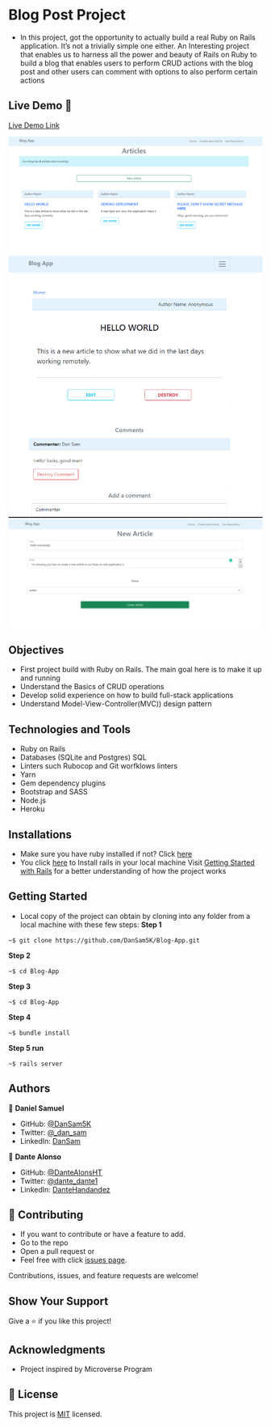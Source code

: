 [](https://img.shields.io/badge/Microverse-blueviolet)

# Blog Post Project

- In this project, got the opportunity to actually build a real Ruby on Rails application. It’s not a trivially simple one either. An Interesting project that enables us to harness all the power and beauty of Rails on Ruby to build a blog that enables users to perform CRUD actions with the blog post and other users can comment with options to also perform certain actions

## Live Demo 👀

[Live Demo Link](https://blog-app-rorails.herokuapp.com/)

![Home screenshot](lib/assets/home.PNG)
![Article screenshot](lib/assets/article_with_comments.PNG) ![Create Article screenshot](lib/assets/create_new_article.PNG) 


## Objectives
- First project build with Ruby on Rails. The main goal here is to make it up and running
- Understand the Basics of CRUD operations
- Develop solid experience on how to build full-stack applications
- Understand Model-View-Controller(MVC)) design pattern

## Technologies and Tools
* Ruby on Rails
* Databases (SQLite and Postgres) SQL
* Linters such Rubocop and Git worfklows linters
* Yarn
* Gem dependency plugins
* Bootstrap and SASS
* Node.js
* Heroku

## Installations 
- Make sure you have ruby installed if not? Click [here](https://www.rubyguides.com/ruby-tutorial/)
- You click [here](https://www.theodinproject.com/paths/full-stack-ruby-on-rails/courses/ruby-on-rails/lessons/your-first-rails-application-ruby-on-rails) to Install rails in your local machine Visit [Getting Started with Rails](https://guides.rubyonrails.org/getting_started.html) for a better understanding of how the project works

## Getting Started
- Local copy of the project can obtain by cloning into any folder from a local machine with these few steps:
**Step 1**
```
~$ git clone https://github.com/DanSam5K/Blog-App.git
```
**Step 2**
```
~$ cd Blog-App
```
**Step 3**
```
~$ cd Blog-App
```
**Step 4**
```
~$ bundle install
``` 
**Step 5 run**
```
~$ rails server
``` 

## Authors

👤 **Daniel Samuel**

- GitHub: [@DanSam5K](https://github.com/DanSam5K)
- Twitter: [@_dan_sam](https://twitter.com/_dan_sam)
- LinkedIn: [DanSam](https://www.linkedin.com/in/dansamuel/)

👤 **Dante Alonso**

- GitHub: [@DanteAlonsHT](https://github.com/DanteAlonsoHT)
- Twitter: [@dante_dante1](https://twitter.com/dante_dante1)
- LinkedIn: [DanteHandandez](https://www.linkedin.com/in/dante-hernandez99/)

## 🤝 Contributing

- If you want to contribute or have a feature to add.
- Go to the repo
- Open a pull request
or
- Feel free with click [issues page](https://github.com/DanSam5K/Blog-App/issues).

Contributions, issues, and feature requests are welcome!

## Show Your Support
Give a ⭐️ if you like this project!

## Acknowledgments

- Project inspired by Microverse Program

## 📝 License

This project is [MIT](https://mit-license.org/) licensed.
